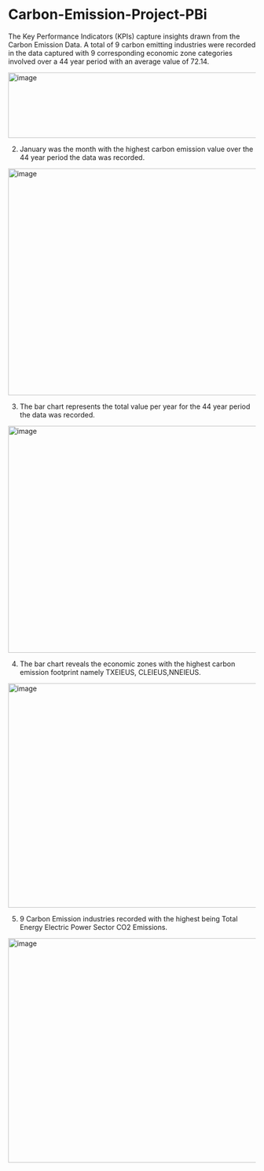 # Carbon-Emission-Project-PBi
The Key Performance Indicators (KPIs) capture insights drawn from the Carbon Emission Data. A total of 9 carbon emitting industries were recorded in the data captured with 9 corresponding  economic zone categories involved  over a 44 year period with an average value of 72.14.




<img width="1013" height="133" alt="image" src="https://github.com/user-attachments/assets/9e811e52-6b2a-4647-bb86-41fc711e78e0" />






2. January was the month with the highest carbon emission value over the 44 year period the data was recorded.



<img width="648" height="461" alt="image" src="https://github.com/user-attachments/assets/2a041818-a27b-4c0a-955a-8e0aacdabe66" />




3.  The bar chart represents the total value per year for the 44 year period the data was recorded.






<img width="840" height="461" alt="image" src="https://github.com/user-attachments/assets/12801d86-1f4d-49b8-99fb-58aaa1d4a312" />







4.  The bar chart reveals the economic zones with the highest carbon emission footprint namely TXEIEUS, CLEIEUS,NNEIEUS.




<img width="648" height="456" alt="image" src="https://github.com/user-attachments/assets/bc827bf3-eea9-426a-966b-4538a3743c08" />






5. 9 Carbon Emission industries recorded with the highest being Total Energy Electric Power Sector CO2 Emissions.



<img width="840" height="456" alt="image" src="https://github.com/user-attachments/assets/9b07c7d6-a9e1-4d74-8254-86fbab6fbfbc" />





